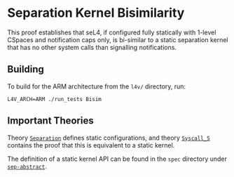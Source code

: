 <!--
     Copyright 2020, Data61, CSIRO (ABN 41 687 119 230)

     SPDX-License-Identifier: CC-BY-SA-4.0
-->

Separation Kernel Bisimilarity
==============================

This proof establishes that seL4, if configured fully statically with 1-level
CSpaces and notification caps only, is bi-similar to a static separation
kernel that has no other system calls than signalling notifications.

Building
--------

To build for the ARM architecture from the `l4v/` directory, run:

    L4V_ARCH=ARM ./run_tests Bisim

Important Theories
------------------

Theory [`Separation`](Separation.thy) defines static configurations, and
theory [`Syscall_S`](Syscall_S.thy) contains the proof that this is equivalent
to a static kernel.

The definition of a static kernel API can be found in the `spec` directory
under [`sep-abstract`](../../spec/sep-abstract/).
